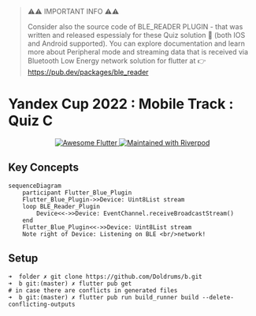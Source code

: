 > ⚠⚠ IMPORTANT INFO ⚠⚠ 
>
> Consider also the source code of BLE_READER PLUGIN - that was written and released espessialy for these Quiz solution 🥵 (both IOS and Android supported).
> You can explore documentation and learn more about Peripheral mode and streaming data that is received via Bluetooth Low Energy network solution for flutter at 👉 https://pub.dev/packages/ble_reader

# Yandex Cup 2022 : Mobile Track : Quiz С
<p align="center">
   <a href="">
    <img src="https://img.shields.io/badge/awesome-Flutter-1da1f2.svg?style=plastic" alt="Awesome Flutter" />
  </a>
  <a href="https://github.com/rrousselGit/riverpod">
    <img src="https://img.shields.io/badge/maintained%20with-Riverpod-f700ff.svg?style=plastic" alt="Maintained with Riverpod" />
  </a>
</p>

## Key Concepts 
```mermaid
sequenceDiagram
    participant Flutter_Blue_Plugin
    Flutter_Blue_Plugin->>Device: Uint8List stream 
    loop BLE_Reader_Plugin
        Device<<->>Device: EventChannel.receiveBroadcastStream()
    end
    Flutter_Blue_Plugin<<->>Device: Uint8List stream 
    Note right of Device: Listening on BLE <br/>network!
```



## Setup 
```
➜  folder ✗ git clone https://github.com/Doldrums/b.git
➜  b git:(master) ✗ flutter pub get
# in case there are conflicts in generated files
➜  b git:(master) ✗ flutter pub run build_runner build --delete-conflicting-outputs
```

